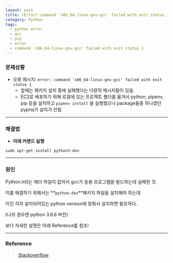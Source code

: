 ```yaml
---
layout: post
title: (Error)-command 'x86_64-linux-gnu-gcc' failed with exit status 1
category: Python
tags:
  - python error
  - gcc
  - pip
  - error
  - command 'x86_64-linux-gnu-gcc' failed with exit status 1
---
```




### 문제상황

- 오류 메시지: `error: command 'x86_64-linux-gnu-gcc' failed with exit status 1`
  - 앞에는 패키지 설치 중에 실패했다는 다량의 메시지들이 있음.
  - EC2로 배포하기 위해 로컬에 있는 프로젝트 폴더를 옮겨서 python, pipenv, pip 등을 설치하고 `pipenv install` 을 실행했으나 package들중 하나였던 pyproj가 설치가 안됨

------



### 해결법

- **아래 커맨드 실행**

```
sudo apt-get install python3-dev
```

------



### 원인

Python.h라는 헤더 파일이 없어서 gcc가 응용 프로그램을 빌드하는데 실패한 것.

이를 해결하기 위해서는 **`python-dev`**패키지 파일을 설치해야 하는데

이건 각자 설치되어있는 python version에 맞춰서 설치하면 될듯하다.

(나의 경우엔 python 3.6.6 버전)



보다 자세한 설명은 아래 Reference를 참조!

------

### Reference

> [Stackoverflow](https://stackoverflow.com/questions/26053982/setup-script-exited-with-error-command-x86-64-linux-gnu-gcc-failed-with-exit)